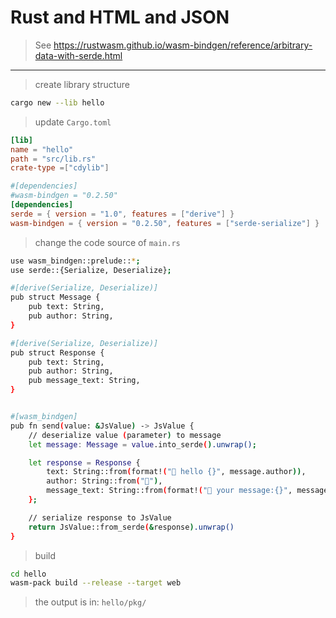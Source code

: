 # Rust and HTML and JSON

> See https://rustwasm.github.io/wasm-bindgen/reference/arbitrary-data-with-serde.html

<hr>

> create library structure
```bash
cargo new --lib hello
```

> update `Cargo.toml`
```toml
[lib]
name = "hello"
path = "src/lib.rs"
crate-type =["cdylib"]

#[dependencies]
#wasm-bindgen = "0.2.50"
[dependencies]
serde = { version = "1.0", features = ["derive"] }
wasm-bindgen = { version = "0.2.50", features = ["serde-serialize"] }
```

> change the code source of `main.rs`
```bash
use wasm_bindgen::prelude::*;
use serde::{Serialize, Deserialize};

#[derive(Serialize, Deserialize)]
pub struct Message {
    pub text: String,
    pub author: String,
}

#[derive(Serialize, Deserialize)]
pub struct Response {
    pub text: String,
    pub author: String,
    pub message_text: String,
}


#[wasm_bindgen]
pub fn send(value: &JsValue) -> JsValue {
    // deserialize value (parameter) to message
    let message: Message = value.into_serde().unwrap();

    let response = Response {
        text: String::from(format!("👋 hello {}", message.author)),
        author: String::from("🦀"),
        message_text: String::from(format!("📝 your message:{}", message.text)),
    };

    // serialize response to JsValue
    return JsValue::from_serde(&response).unwrap()
}

```

> build
```bash
cd hello
wasm-pack build --release --target web
```

> the output is in: `hello/pkg/`